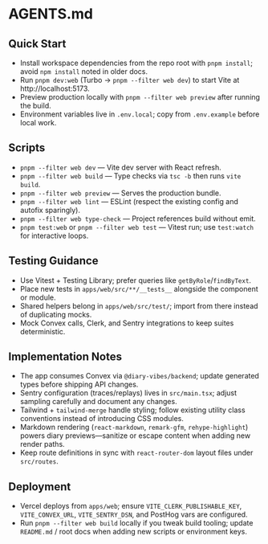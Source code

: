 # AGENTS.md

## Quick Start
- Install workspace dependencies from the repo root with `pnpm install`; avoid `npm install` noted in older docs.
- Run `pnpm dev:web` (Turbo → `pnpm --filter web dev`) to start Vite at http://localhost:5173.
- Preview production locally with `pnpm --filter web preview` after running the build.
- Environment variables live in `.env.local`; copy from `.env.example` before local work.

## Scripts
- `pnpm --filter web dev` — Vite dev server with React refresh.
- `pnpm --filter web build` — Type checks via `tsc -b` then runs `vite build`.
- `pnpm --filter web preview` — Serves the production bundle.
- `pnpm --filter web lint` — ESLint (respect the existing config and autofix sparingly).
- `pnpm --filter web type-check` — Project references build without emit.
- `pnpm test:web` or `pnpm --filter web test` — Vitest run; use `test:watch` for interactive loops.

## Testing Guidance
- Use Vitest + Testing Library; prefer queries like `getByRole`/`findByText`.
- Place new tests in `apps/web/src/**/__tests__` alongside the component or module.
- Shared helpers belong in `apps/web/src/test/`; import from there instead of duplicating mocks.
- Mock Convex calls, Clerk, and Sentry integrations to keep suites deterministic.

## Implementation Notes
- The app consumes Convex via `@diary-vibes/backend`; update generated types before shipping API changes.
- Sentry configuration (traces/replays) lives in `src/main.tsx`; adjust sampling carefully and document any changes.
- Tailwind + `tailwind-merge` handle styling; follow existing utility class conventions instead of introducing CSS modules.
- Markdown rendering (`react-markdown`, `remark-gfm`, `rehype-highlight`) powers diary previews—sanitize or escape content when adding new render paths.
- Keep route definitions in sync with `react-router-dom` layout files under `src/routes`.

## Deployment
- Vercel deploys from `apps/web`; ensure `VITE_CLERK_PUBLISHABLE_KEY`, `VITE_CONVEX_URL`, `VITE_SENTRY_DSN`, and PostHog vars are configured.
- Run `pnpm --filter web build` locally if you tweak build tooling; update `README.md` / root docs when adding new scripts or environment keys.
